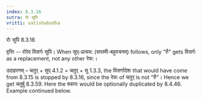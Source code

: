 ```yaml
---
index: 8.3.16
sutra: रोः सुपि
vritti: satishabodha
---
```



 रोः सुपि 8.3.16 


वृत्तिः -- रोरेव विसर्गः सुपि। When सुप्-प्रत्यय: (सप्तमी-बहुवचनम्) follows, only “रुँ” gets विसर्गः as a replacement, not any other रेफ:। 


उदाहरणम् – चतुर् + सुप् 4.1.2 = चतुर् + सु 1.3.3, the विसर्गादेशः that would have come from 8.3.15 is stopped by 8.3.16, since the रेफः of चतुर् is not “रुँ”। Hence we get चतुर्षु 8.3.59. Here the षकारः would be optionally duplicated by 8.4.46. Example continued below. 


